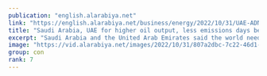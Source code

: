 ```yaml
---
publication: "english.alarabiya.net"
link: "https://english.alarabiya.net/business/energy/2022/10/31/UAE-ADNOC-Chief-says-world-needs-maximum-energy-minimum-emissions"
title: "Saudi Arabia, UAE for higher oil output, less emissions days before COP27 talks"
excerpt: "Saudi Arabia and the United Arab Emirates said the world needs higher oil production on Monday, just days before the COP27 climate summit aimed at curbing"
image: "https://vid.alarabiya.net/images/2022/10/31/807a2dbc-7c22-46d1-a00f-4f35f1839740/807a2dbc-7c22-46d1-a00f-4f35f1839740_16x9_600x338.JPG"
group: con
rank: 7
---
```

